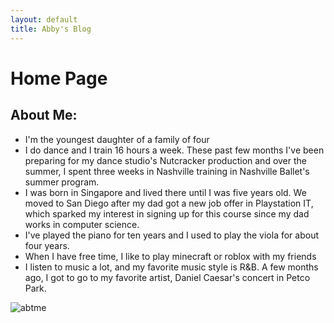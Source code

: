 ```yaml
---
layout: default
title: Abby's Blog
---
```

# Home Page
## About Me:
- I'm the youngest daughter of a family of four
- I do dance and I train 16 hours a week. These past few months I've been preparing for my dance studio's Nutcracker production and over the summer, I spent three weeks in Nashville training in Nashville Ballet's summer program. 
- I was born in Singapore and lived there until I was five years old. We moved to San Diego after my dad got a new job offer in Playstation IT, which sparked my interest in signing up for this course since my dad works in computer science.
- I've played the piano for ten years and I used to play the viola for about four years. 
-  When I have free time, I like to play minecraft or roblox with my friends
- I listen to music a lot, and my favorite music style is R&B. A few months ago, I got to go to my favorite artist, Daniel Caesar's concert in Petco Park. 

![abtme]({{site.baseurl}}/images/AboutMeImageforGithub(1).jpg)




